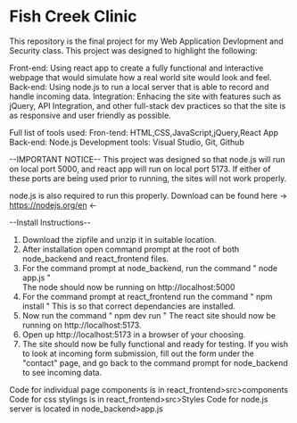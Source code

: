 # Fish Creek Clinic 

This repository is the final project for my Web Application Devlopment and Security class. This project was designed to highlight the following:

Front-end: Using react app to create a fully functional and interactive webpage that would simulate how a real world site would look and feel.
Back-end: Using node.js to run a local server that is able to record and handle incoming data.
Integration: Enhacing the site with features such as jQuery, API Integration, and other full-stack dev practices so that the site is as responsive and user friendly as possible.

Full list of tools used:
Fron-tend: HTML,CSS,JavaScript,jQuery,React App
Back-end: Node.js
Development tools: Visual Studio, Git, Github

--IMPORTANT NOTICE--
This project was designed so that node.js will run on local port 5000, and react app will run on local port 5173. If either of these ports are being used prior to running, the sites will not work properly.

node.js is also required to run this properly. Download can be found here -> https://nodejs.org/en <-



--Install Instructions--

1. Download the zipfile and unzip it in suitable location.
2. After installation open command prompt at the root of both node_backend and react_frontend files.
3. For the command prompt at node_backend, run the command " node app.js "  
The node should now be running on http://localhost:5000
4. For the command prompt at react_frontend run the command " npm install " 
This is so that correct dependancies are installed.
5. Now run the command " npm dev run "
The react site should now be running on http://localhost:5173.
6. Open up http://localhost:5173 in a browser of your choosing.
7. The site should now be fully functional and ready for testing.
If you wish to look at incoming form submission, fill out the form under the "contact" page, and go back to the command prompt for node_backend to see incoming data.

Code for individual page components is in react_frontend>src>components
Code for css stylings is in react_frontend>src>Styles
Code for node.js server is located in node_backend>app.js
